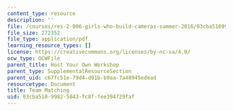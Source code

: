 ```yaml
---
content_type: resource
description: ''
file: /courses/res-2-006-girls-who-build-cameras-summer-2016/03cba51099825843fc8ffee394729faf_MITRES_2_006SUM16_Matching.pdf
file_size: 272352
file_type: application/pdf
learning_resource_types: []
license: https://creativecommons.org/licenses/by-nc-sa/4.0/
ocw_type: OCWFile
parent_title: Host Your Own Workshop
parent_type: SupplementalResourceSection
parent_uid: c67fc51e-79d4-d91b-b9aa-7a48945edead
resourcetype: Document
title: Team Matching
uid: 03cba510-9982-5843-fc8f-fee394729faf
---
```

